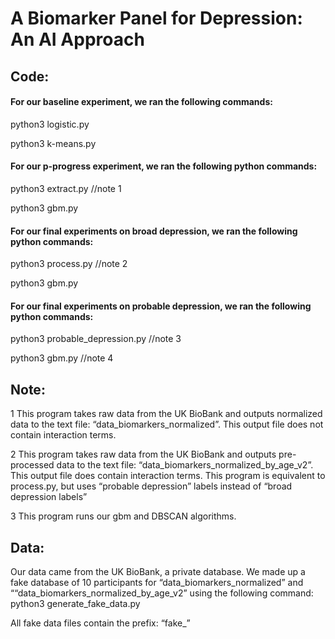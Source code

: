 # A Biomarker Panel for Depression: An AI Approach
## Code:

#### For our baseline experiment, we ran the following commands:
python3 logistic.py

python3 k-means.py

#### For our p-progress experiment, we ran the following python commands:
python3 extract.py //note 1

python3 gbm.py

#### For our final experiments on broad depression, we ran the following python commands:
python3 process.py //note 2

python3 gbm.py

#### For our final experiments on probable depression, we ran the following python commands:
python3 probable_depression.py //note 3

python3 gbm.py //note 4



## Note:
1 This program takes raw data from the UK BioBank and outputs normalized data to the text file: “data_biomarkers_normalized”. This output file does not contain interaction terms.

2 This program takes raw data from the UK BioBank and outputs pre-processed data to the text file: “data_biomarkers_normalized_by_age_v2”. This output file does contain interaction terms.
This program is equivalent to process.py, but uses “probable depression” labels instead of “broad depression labels”

3 This program runs our gbm and DBSCAN algorithms.

## Data:
Our data came from the UK BioBank, a private database. We made up a fake database of 10 participants for “data_biomarkers_normalized” and ““data_biomarkers_normalized_by_age_v2” using the following command:
python3 generate_fake_data.py

All fake data files contain the prefix: “fake_”
